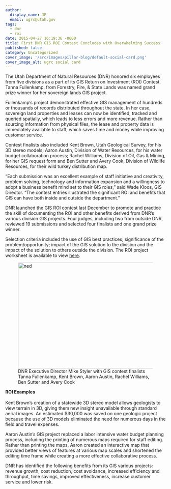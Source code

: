 ```yaml
---
author:
  display_name: JP
  email: ugrc@utah.gov
tags:
  - dnr
  - roi
date: 2015-04-27 16:19:36 -0600
title: First DNR GIS ROI Contest Concludes with Overwhelming Success
published: false
category: Uncategorized
cover_image: '/src/images/pillar-blog/default-social-card.png'
cover_image_alt: ugrc social card
---
```


<p>The Utah Department of Natural Resources (DNR) honored six employees from five divisions as a part of its GIS Return on Investment (ROI) Contest. Tanna Fullenkamp, from Forestry, Fire, & State Lands was named grand prize winner for her sovereign lands GIS project.</p>
<p>Fullenkamp’s project demonstrated effective GIS management of hundreds or thousands of records distributed throughout the state. In her case, sovereign land properties and leases can now be identified, tracked and queried spatially, which leads to less errors and more revenue. Rather than sourcing information from physical files, the lease and property data is immediately available to staff, which saves time and money while improving customer service.</p>
<p>Contest finalists also included Kent Brown, Utah Geological Survey, for his 3D stereo models; Aaron Austin, Division of Water Resources, for his water budget collaboration process; Rachel Williams, Division of Oil, Gas & Mining, for her GIS request form and Ben Sutter and Avery Cook, Division of Wildlife Resources, for their wild turkey distribution map.</p>
<p>“Each submission was an excellent example of staff initiative and creativity, problem solving, technology and information expansion and a willingness to adopt a business benefit mind set to their GIS roles,” said Wade Kloos, GIS Director. “The contest entries illustrated the significant ROI and benefits that GIS can have both inside and outside the department.”</p>
<p>DNR launched the GIS ROI contest last December to promote and practice the skill of documenting the ROI and other benefits derived from DNR’s various division GIS projects. Four judges, including two from outside DNR, reviewed 19 submissions and selected four finalists and one grand prize winner.</p>
<p>Selection criteria included the use of GIS best practices; significance of the problem/opportunity; impact of the GIS solution to the division and the impact of the solution to others outside the division.  The ROI project worksheet is available to view <a href="https://docs.google.com/a/utah.gov/spreadsheets/d/1ljdGlhD2MBhmtmR6GvODp7jNPGZjEu7Rhx3PCypcjzU/edit#gid=1841064929">here</a>. </p>
<figure class="caption caption--right"><img class="caption__image" src="/images/404.png" alt="ned" width="500" height="333" loading="lazy" /><figcaption class="caption__text">DNR Executive Director Mike Styler with GIS contest finalists Tanna Fullenkamp, Kent Brown, Aaron Austin, Rachel Williams, Ben Sutter and Avery Cook</figcaption></figure>
<p><strong>ROI Examples<br />
</strong><br />
Kent Brown’s creation of a statewide 3D stereo model allows geologists to view terrain in 3D, giving them new insight unavailable through standard aerial images.  An estimated $30,000 was saved on one geologic project because the use of 3D models eliminated the need for numerous days in the field and travel expenses.</p>
<p>Aaron Austin’s GIS project replaced a labor intensive water budget planning process, including the printing of numerous maps required for staff editing. Rather than printing the maps, Aaron created an interactive map that provided better views of features at various map scales and shortened the editing time frame while creating a more effective collaborative process.</p>
<p>DNR has identified the following benefits from its GIS various projects:  revenue growth, cost reduction, cost avoidance, increased efficiency and throughput, time savings, improved effectiveness, increase customer service and lower risk.</p>
